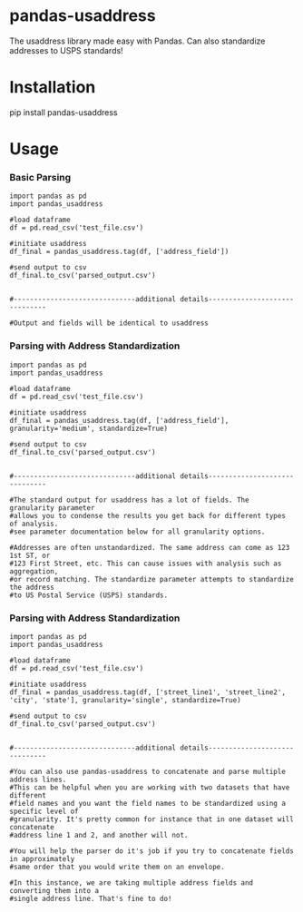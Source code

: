 # pandas-usaddress
The usaddress library made easy with Pandas. Can also standardize addresses to USPS standards!

# Installation

pip install pandas-usaddress

# Usage

### Basic Parsing

    import pandas as pd
    import pandas_usaddress

    #load dataframe
    df = pd.read_csv('test_file.csv')

    #initiate usaddress
    df_final = pandas_usaddress.tag(df, ['address_field'])

    #send output to csv
    df_final.to_csv('parsed_output.csv')
    
    
    #------------------------------additional details------------------------------

    #Output and fields will be identical to usaddress

### Parsing with Address Standardization

    import pandas as pd
    import pandas_usaddress

    #load dataframe
    df = pd.read_csv('test_file.csv')

    #initiate usaddress
    df_final = pandas_usaddress.tag(df, ['address_field'], granularity='medium', standardize=True)

    #send output to csv
    df_final.to_csv('parsed_output.csv')
    
    
    #------------------------------additional details------------------------------

    #The standard output for usaddress has a lot of fields. The granularity parameter
    #allows you to condense the results you get back for different types of analysis.
    #see parameter documentation below for all granularity options.
    
    #Addresses are often unstandardized. The same address can come as 123 1st ST, or
    #123 First Street, etc. This can cause issues with analysis such as aggregation,
    #or record matching. The standardize parameter attempts to standardize the address
    #to US Postal Service (USPS) standards.
    
### Parsing with Address Standardization

    import pandas as pd
    import pandas_usaddress

    #load dataframe
    df = pd.read_csv('test_file.csv')

    #initiate usaddress
    df_final = pandas_usaddress.tag(df, ['street_line1', 'street_line2', 'city', 'state'], granularity='single', standardize=True)

    #send output to csv
    df_final.to_csv('parsed_output.csv')
    
    
    #------------------------------additional details------------------------------
    
    #You can also use pandas-usaddress to concatenate and parse multiple address lines. 
    #This can be helpful when you are working with two datasets that have different 
    #field names and you want the field names to be standardized using a specific level of
    #granularity. It's pretty common for instance that in one dataset will concatenate 
    #address line 1 and 2, and another will not.
    
    #You will help the parser do it's job if you try to concatenate fields in approximately
    #same order that you would write them on an envelope.
    
    #In this instance, we are taking multiple address fields and converting them into a
    #single address line. That's fine to do!
    

